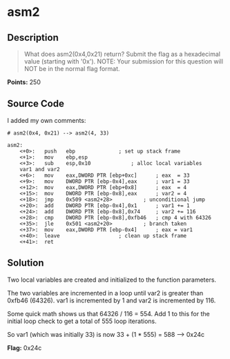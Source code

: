 # asm2

## Description
> What does asm2(0x4,0x21) return? Submit the flag as a hexadecimal value
> (starting with '0x'). NOTE: Your submission for this question will NOT be in
> the normal flag format.

**Points:** 250

## Source Code
I added my own comments:

```assembly
# asm2(0x4, 0x21) --> asm2(4, 33)

asm2:
	<+0>:	push   ebp				; set up stack frame
	<+1>:	mov    ebp,esp
	<+3>:	sub    esp,0x10				; alloc local variables
	var1 and var2
	<+6>:	mov    eax,DWORD PTR [ebp+0xc]		; eax  = 33
	<+9>:	mov    DWORD PTR [ebp-0x4],eax		; var1 = 33
	<+12>:	mov    eax,DWORD PTR [ebp+0x8]		; eax  = 4
	<+15>:	mov    DWORD PTR [ebp-0x8],eax		; var2 = 4
	<+18>:	jmp    0x509 <asm2+28>			; unconditional jump
	<+20>:	add    DWORD PTR [ebp-0x4],0x1		; var1 += 1
	<+24>:	add    DWORD PTR [ebp-0x8],0x74		; var2 += 116
	<+28>:	cmp    DWORD PTR [ebp-0x8],0xfb46	; cmp 4 with 64326
	<+35>:	jle    0x501 <asm2+20>			; branch taken
	<+37>:	mov    eax,DWORD PTR [ebp-0x4]		; eax = var1
	<+40>:	leave					; clean up stack frame
	<+41>:	ret
```

## Solution

Two local variables are created and initialized to the function parameters.

The two variables are incremented in a loop until var2 is greater than 0xfb46
(64326). var1 is incremented by 1 and var2 is incremented by 116.

Some quick math shows us that 64326 / 116 = 554. Add 1 to this for the initial
loop check to get a total of 555 loop iterations.

So var1 (which was initially 33) is now 33 + (1 * 555) = 588 --> 0x24c

**Flag:** 0x24c
